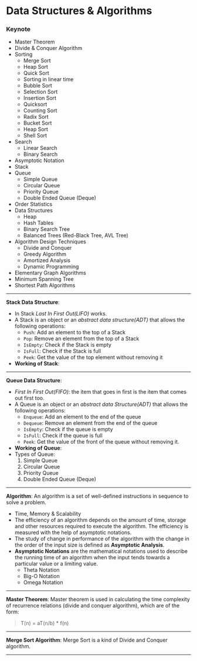 # Data Structures & Algorithms

### Keynote

- Master Theorem
- Divide & Conquer Algorithm
- Sorting
	- Merge Sort
	- Heap Sort
	- Quick Sort
	- Sorting in linear time
	- Bubble Sort
	- Selection Sort
	- Insertion Sort
	- Quicksort
	- Counting Sort
	- Radix Sort
	- Bucket Sort
	- Heap Sort
	- Shell Sort
- Search
	- Linear Search
	- Binary Search
- Asymptotic Notation
- Stack
- Queue
	- Simple Queue
	- Circular Queue
	- Priority Queue
	- Double Ended Queue (Deque)
- Order Statistics
- Data Structures
	- Heap
	- Hash Tables
	- Binary Search Tree
	- Balanced Trees (Red-Black Tree, AVL Tree)
- Algorithm Design Techniques
	- Divide and Conquer
	- Greedy Algorithm
	- Amortized Analysis
	- Dynamic Programming
- Elementary Graph Algorithms
- Minimum Spanning Tree
- Shortest Path Algorithms

---

**Stack Data Structure**: 
- In Stack *Last In First Out(LIFO)* works.
- A Stack is an object or an *abstract data structure(ADT)* that allows the following operations:
	- `Push`: Add an element to the top of a Stack
	- `Pop`: Remove an element from the top of a Stack
	- `IsEmpty`: Check if the Stack is empty
	- `IsFull`: Check if the Stack is full
	- `Peek`: Get the value of the top element without removing it
- **Working of Stack**:

---

**Queue Data Structure**:
- *First In First Out(FIFO)*: the item that goes in first is the item that comes out first too.
- A Queue is an object or an *abstract data Structure(ADT)* that allows the following operations:
	- `Enqueue`: Add an element to the end of the queue
	- `Dequeue`: Remove an element from the end of the queue
	- `IsEmpty`: Check if the queue is empty
	- `IsFull`: Check if the queue is full
	- `Peek`: Get the value of the front of the queue without removing it.
- **Working of Queue**:
- Types of Queue:
	1. Simple Queue
	2. Circular Queue
	3. Priority Queue
	4. Double Ended Queue (Deque)

---
**Algorithm**: An algorithm is a set of well-defined instructions in sequence to solve a problem.
- Time, Memory & Scalability
- The efficiency of an algorithm depends on the amount of time, storage and other resources required to execute the algorithm. The efficiency is measured with the help of asymptotic notations.
- The study of change in performance of the algorithm with the change in the order of the input size is defined as **Asymptotic Analysis**.
- **Asymptotic Notations** are the mathematical notations used to describe the running time of an algorithm when the input tends towards a particular value or a limiting value.
	- Theta Notation
	- Big-O Notation
	- Omega Notation

---

**Master Theorem**: Master theorem is used in calculating the time complexity of recurrence relations (divide and conquer algorithm), which are of the form:
>T(n) = aT(n/b) * f(n)

---

**Merge Sort Algorithm**: Merge Sort is a kind of Divide and Conquer algorithm.

---

